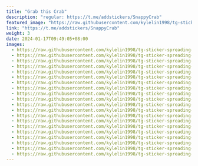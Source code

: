 ```yaml
---
title: "Grab this Crab"
description: "regular: https://t.me/addstickers/SnappyCrab"
featured_image: "https://raw.githubusercontent.com/kylelin1998/tg-sticker-spreading-worldwide-images/main/img/641cb86f-a09d-409f-a897-54fd52c13d5d.jpg"
link: "https://t.me/addstickers/SnappyCrab"
weight: 3
date: 2024-01-17T09:49:05+08:00
images:
  - https://raw.githubusercontent.com/kylelin1998/tg-sticker-spreading-worldwide-images/main/img/641cb86f-a09d-409f-a897-54fd52c13d5d.jpg
  - https://raw.githubusercontent.com/kylelin1998/tg-sticker-spreading-worldwide-images/main/img/3123f689-d589-4dc7-8ed6-96900e930d25.jpg
  - https://raw.githubusercontent.com/kylelin1998/tg-sticker-spreading-worldwide-images/main/img/421d5509-85e6-42e7-bcd8-8076ab0f0249.jpg
  - https://raw.githubusercontent.com/kylelin1998/tg-sticker-spreading-worldwide-images/main/img/a5af30c6-8954-4bb3-bfdc-e86e014ad8a9.jpg
  - https://raw.githubusercontent.com/kylelin1998/tg-sticker-spreading-worldwide-images/main/img/1d14d103-b453-424b-aafc-410029a1c923.jpg
  - https://raw.githubusercontent.com/kylelin1998/tg-sticker-spreading-worldwide-images/main/img/9bd3d63c-b38b-49eb-98e7-c70e26eb97ff.jpg
  - https://raw.githubusercontent.com/kylelin1998/tg-sticker-spreading-worldwide-images/main/img/8cc7acc7-e26d-4291-ac30-39176ce9fc99.jpg
  - https://raw.githubusercontent.com/kylelin1998/tg-sticker-spreading-worldwide-images/main/img/a9c3c149-284f-40d8-9d0e-3b26203a1864.jpg
  - https://raw.githubusercontent.com/kylelin1998/tg-sticker-spreading-worldwide-images/main/img/11220077-bbfb-4efc-acb0-3907dd3842f8.jpg
  - https://raw.githubusercontent.com/kylelin1998/tg-sticker-spreading-worldwide-images/main/img/32092cbb-7693-4a95-a4f0-dd7030989f39.jpg
  - https://raw.githubusercontent.com/kylelin1998/tg-sticker-spreading-worldwide-images/main/img/741c2dfd-d5f8-40d2-b974-84376b5f37c6.jpg
  - https://raw.githubusercontent.com/kylelin1998/tg-sticker-spreading-worldwide-images/main/img/360f555b-6eb0-4754-9802-62698f81cced.jpg
  - https://raw.githubusercontent.com/kylelin1998/tg-sticker-spreading-worldwide-images/main/img/3c616e81-6da1-48c5-97d9-788ed7ac8e8c.jpg
  - https://raw.githubusercontent.com/kylelin1998/tg-sticker-spreading-worldwide-images/main/img/fc22f131-59aa-47ab-afb7-6351ab34cb24.jpg
  - https://raw.githubusercontent.com/kylelin1998/tg-sticker-spreading-worldwide-images/main/img/093d282d-4ebb-4418-94ee-cd18e85e6005.jpg
  - https://raw.githubusercontent.com/kylelin1998/tg-sticker-spreading-worldwide-images/main/img/db958bcf-0cf3-4d60-9c65-57b13ff9c57c.jpg
  - https://raw.githubusercontent.com/kylelin1998/tg-sticker-spreading-worldwide-images/main/img/08ee0053-a34b-4698-bba6-aaffd633c5cf.jpg
  - https://raw.githubusercontent.com/kylelin1998/tg-sticker-spreading-worldwide-images/main/img/1a8ab886-0b67-412e-8d2b-6e6dcde5f8cb.jpg
  - https://raw.githubusercontent.com/kylelin1998/tg-sticker-spreading-worldwide-images/main/img/0f45cb3b-ac9f-436a-bf5b-ffd30ccf1eff.jpg
  - https://raw.githubusercontent.com/kylelin1998/tg-sticker-spreading-worldwide-images/main/img/d4200043-5c84-4d3c-a496-27287f7b0f79.jpg
---
```

